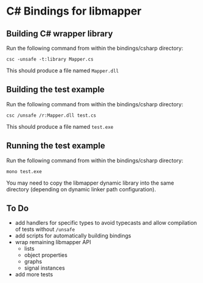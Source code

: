 # C# Bindings for libmapper


## Building C# wrapper library

Run the following command from within the bindings/csharp directory:

~~~
csc -unsafe -t:library Mapper.cs
~~~

This should produce a file named `Mapper.dll`

## Building the test example

Run the following command from within the bindings/csharp directory:

~~~
csc /unsafe /r:Mapper.dll test.cs
~~~

This should produce a file named `test.exe`

## Running the test example

Run the following command from within the bindings/csharp directory:

~~~
mono test.exe
~~~

You may need to copy the libmapper dynamic library into the same directory (depending on dynamic linker path configuration).

## To Do

* add handlers for specific types to avoid typecasts and allow compilation of tests without `/unsafe`
* add scripts for automatically building bindings
* wrap remaining libmapper API
    * lists
    * object properties
    * graphs
    * signal instances
* add more tests
